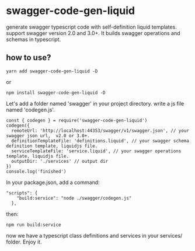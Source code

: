 # swagger-code-gen-liquid

generate swagger typescript code with self-definition liquid templates.  support swagger version 2.0 and 3.0+.
It builds swagger operations and schemas in typescript.

## how to use?

```shell
yarn add swagger-code-gen-liquid -D
```

or

```shell
npm install swagger-code-gen-liquid -D
```

Let's add a folder named 'swagger' in your project directory. write a js file named 'codegen.js'.

```shell
const { codegen } = require('swagger-code-gen-liquid')
codegen({
  remoteUrl: 'http://localhost:44353/swagger/v1/swagger.json', // your swagger json url,  v2.0 or 3.0+.
  definitionTemplateFile: 'definitions.liquid', // your swagger schema definition template, liquidjs file.
  serviceTemplateFile: 'service.liquid', // your swagger operations template, liquidjs file.
  outputDir: './services' // output dir
})
console.log('finished')
```

In your package.json, add a command:

```shell
"scripts": {
    "build:service": "node ./swagger/codegen.js"
  },
```

then:

```shell
npm run build:service
```

now we have a typescript class definitions and services in your services/ folder. Enjoy it.
